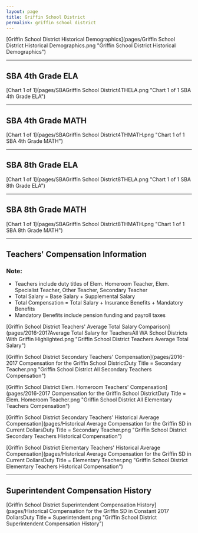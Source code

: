 ```yaml
---
layout: page
title: Griffin School District
permalink: griffin school district
---
```



[Griffin School District Historical Demographics](pages/Griffin School District Historical Demographics.png "Griffin School District Historical Demographics")

___

## SBA 4th Grade ELA

[Chart 1 of 1](pages/SBAGriffin School District4THELA.png "Chart 1 of 1 SBA 4th Grade ELA")


___

## SBA 4th Grade MATH

[Chart 1 of 1](pages/SBAGriffin School District4THMATH.png "Chart 1 of 1 SBA 4th Grade MATH")


___

## SBA 8th Grade ELA

[Chart 1 of 1](pages/SBAGriffin School District8THELA.png "Chart 1 of 1 SBA 8th Grade ELA")


___

## SBA 8th Grade MATH

[Chart 1 of 1](pages/SBAGriffin School District8THMATH.png "Chart 1 of 1 SBA 8th Grade MATH")


___

## Teachers' Compensation Information
### Note:
- Teachers include duty titles of Elem. Homeroom Teacher, Elem. Specialist Teacher, Other Teacher, Secondary Teacher
- Total Salary = Base Salary + Supplemental Salary
- Total Compensation = Total Salary + Insurance Benefits + Mandatory Benefits
- Mandatory Benefits include pension funding and payroll taxes

[Griffin School District Teachers' Average Total Salary Comparison](pages/2016-2017Average Total Salary for TeachersAll WA School Districts With Griffin Highlighted.png "Griffin School District Teachers Average Total Salary")

[Griffin School District Secondary Teachers' Compensation](pages/2016-2017 Compensation for the Griffin School DistrictDuty Title = Secondary Teacher.png "Griffin School District All Secondary Teachers Compensation")

[Griffin School District Elem. Homeroom Teachers' Compensation](pages/2016-2017 Compensation for the Griffin School DistrictDuty Title = Elem. Homeroom Teacher.png "Griffin School District All Elementary Teachers Compensation")

[Griffin School District Secondary Teachers' Historical Average Compensation](pages/Historical Average Compensation for the Griffin SD in Current DollarsDuty Title = Secondary Teacher.png "Griffin School District Secondary Teachers Historical Compensation")

[Griffin School District Elementary Teachers' Historical Average Compensation](pages/Historical Average Compensation for the Griffin SD in Current DollarsDuty Title = Elementary Teacher.png "Griffin School District Elementary Teachers Historical Compensation")


___

## Superintendent Compensation History

[Griffin School District Superintendent Compensation History](pages/Historical Compensation for the Griffin SD in Constant 2017 DollarsDuty Title = Superintendent.png "Griffin School District Superintendent Compensation History")

